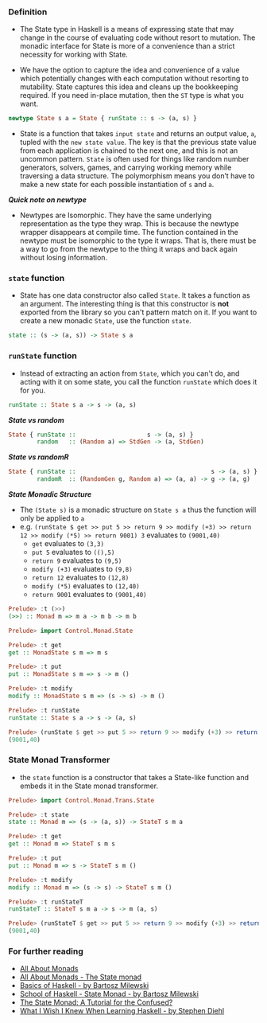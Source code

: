 ### Definition
 - The State type in Haskell is a means of expressing state that may change in the course of evaluating code
   without resort to mutation. The monadic interface for State is more of a convenience than a strict
   necessity for working with State.

 - We have the option to capture the idea and convenience of a value which potentially changes with each computation
   without resorting to mutability. State captures this idea and cleans up the bookkeeping required. If you need
   in-place mutation, then the `ST` type is what you want.

```haskell
newtype State s a = State { runState :: s -> (a, s) }
```

 - State is a function that takes `input state` and returns an output value, `a`, tupled with the
  `new state value`. The key is that the previous state value from each application is chained to the next one,
   and this is not an uncommon pattern. `State` is often used for things like random number generators, solvers,
   games, and carrying working memory while traversing a data structure. The polymorphism means you don’t have
   to make a new state for each possible instantiation of `s` and `a`.

***Quick note on newtype***
 - Newtypes are Isomorphic. They have the same underlying representation as the type they wrap. This is
   because the newtype wrapper disappears at compile time. The function contained in the newtype must be
   isomorphic to the type it wraps. That is, there must be a way to go from the newtype to the thing it
   wraps and back again without losing information.

### `state` function
 - State has one data constructor also called `State`. It takes a function as an argument. The interesting thing
   is that this constructor is **not** exported from the library so you can't pattern match on it. If you want to
   create a new monadic `State`, use the function `state`.
 ```haskell
state :: (s -> (a, s)) -> State s a
```

### `runState` function
 - Instead of extracting an action from `State`, which you can't do, and acting with it on some state, you call
   the function `runState` which does it for you.
 ```haskell
runState :: State s a -> s -> (a, s)
```

***State vs random***
```haskell
State { runState ::                    s -> (a, s) }
        random   :: (Random a) => StdGen -> (a, StdGen)
```

***State vs randomR***
```haskell
State { runState ::                                      s -> (a, s) }
        randomR  :: (RandomGen g, Random a) => (a, a) -> g -> (a, g)
```

***State Monadic Structure***
 - The `(State s)` is a monadic structure on `State s a` thus the function will only be applied to `a`  
 - e.g. `(runState $ get >> put 5 >> return 9 >> modify (+3) >> return 12 >> modify (*5) >> return 9001) 3` evaluates to `(9001,40)`
    - `get` evaluates to `(3,3)`
    - `put 5` evaluates to `((),5)`
    - `return 9` evaluates to `(9,5)`
    - `modify (+3)` evaluates to `(9,8)`
    - `return 12` evaluates to `(12,8)`
    - `modify (*5)` evaluates to `(12,40)`
    - `return 9001` evaluates to `(9001,40)`

```haskell
Prelude> :t (>>)
(>>) :: Monad m => m a -> m b -> m b

Prelude> import Control.Monad.State

Prelude> :t get
get :: MonadState s m => m s

Prelude> :t put
put :: MonadState s m => s -> m ()

Prelude> :t modify
modify :: MonadState s m => (s -> s) -> m ()

Prelude> :t runState
runState :: State s a -> s -> (a, s)

Prelude> (runState $ get >> put 5 >> return 9 >> modify (+3) >> return 12 >> modify (*5) >> return 9001) 3
(9001,40)
```

### State Monad Transformer
 - the `state` function is a constructor that takes a State-like function and embeds it in the State monad transformer.

```haskell
Prelude> import Control.Monad.Trans.State

Prelude> :t state
state :: Monad m => (s -> (a, s)) -> StateT s m a

Prelude> :t get
get :: Monad m => StateT s m s

Prelude> :t put
put :: Monad m => s -> StateT s m ()

Prelude> :t modify
modify :: Monad m => (s -> s) -> StateT s m ()

Prelude> :t runStateT
runStateT :: StateT s m a -> s -> m (a, s)

Prelude> (runStateT $ get >> put 5 >> return 9 >> modify (+3) >> return 12 >> modify (*5) >> return 9001) 3
(9001,40)
```

### For further reading
 - [All About Monads](https://wiki.haskell.org/All_About_Monads)
 - [All About Monads - The State monad](https://wiki.haskell.org/All_About_Monads#The_State_monad)
 - [Basics of Haskell - by Bartosz Milewski](https://www.schoolofhaskell.com/school/starting-with-haskell/basics-of-haskell)
 - [School of Haskell - State Monad - by Bartosz Milewski](https://www.schoolofhaskell.com/school/starting-with-haskell/basics-of-haskell/12-State-Monad)
 - [The State Monad: A Tutorial for the Confused?](http://brandon.si/code/the-state-monad-a-tutorial-for-the-confused/)
 - [What I Wish I Knew When Learning Haskell - by Stephen Diehl](http://dev.stephendiehl.com/hask/#monads)
